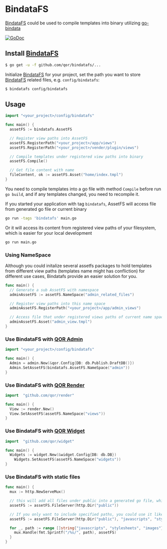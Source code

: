 # BindataFS

[BindataFS](https://github.com/qor/bindatafs) could be used to compile templates into binary utilizing [go-bindata](https://github.com/jteeuwen/go-bindata)

[![GoDoc](https://godoc.org/github.com/qor/bindatafs?status.svg)](https://godoc.org/github.com/qor/bindatafs)

## Install [BindataFS](https://github.com/qor/bindatafs)

```sh
$ go get -u -f github.com/qor/bindatafs/...
```

Initialize [BindataFS](https://github.com/qor/bindatafs) for your project, set the path you want to store [BindataFS](https://github.com/qor/bindatafs) related files, e.g. `config/bindatafs`:

```sh
$ bindatafs config/bindatafs
```

## Usage

```go
import "<your_project>/config/bindatafs"

func main() {
  assetFS := bindatafs.AssetFS

  // Register view paths into AssetFS
  assetFS.RegisterPath("<your_project>/app/views")
  assetFS.RegisterPath("<your_project>/vender/plugin/views")

  // Compile templates under registered view paths into binary
  assetFS.Compile()

  // Get file content with name
  fileContent, ok := assetFS.Asset("home/index.tmpl")
}
```

You need to compile templates into a go file with method `Compile` before run `go build`, and if any templates changed, you need to recompile it.

If you started your application with tag `bindatafs`, AssetFS will access file from generated go file or current binary

```sh
go run -tags 'bindatafs' main.go
```

Or it will access its content from registered view paths of your filesystem, which is easier for your local development

```sh
go run main.go
```

### Using NameSpace

Although you could initalize several assetfs packages to hold templates from different view paths (templates name might has confliction) for different use cases, Bindatafs provide an easier solution for you.

```go
func main() {
  // Generate a sub AssetFS with namespace
  adminAssetFS := assetFS.NameSpace("admin_related_files")

  // Register view paths into this name space
  adminAssetFS.RegisterPath("<your_project>/app/admin_views")

  // Access file that under registered views paths of current name space
  adminAssetFS.Asset("admin_view.tmpl")
}
```

### Use BindataFS with [QOR Admin](https://github.com/qor/admin)

```go
import "<your_project>/config/bindatafs"

func main() {
  Admin = admin.New(&qor.Config{DB: db.Publish.DraftDB()})
  Admin.SetAssetFS(bindatafs.AssetFS.NameSpace("admin"))
}
```

### Use BindataFS with [QOR Render](https://github.com/qor/render)

```go
import  "github.com/qor/render"

func main() {
  View := render.New()
  View.SetAssetFS(assetFS.NameSpace("views"))
}
```

### Use BindataFS with [QOR Widget](https://github.com/qor/widget)

```go
import  "github.com/qor/widget"

func main() {
  Widgets := widget.New(&widget.Config{DB: db.DB})
	Widgets.SetAssetFS(assetFS.NameSpace("widgets"))
}
```

### Use BindataFS with static files

```go
func main() {
  mux := http.NewServeMux()

  // this will add all files under public into a generated go file, which will be included into the binary
  assetFS := assetFS.FileServer(http.Dir("public"))

  // If you only want to include specified paths, you could use it like this
  assetFS := assetFS.FileServer(http.Dir("public"), "javascripts", "stylesheets", "images")

  for _, path := range []string{"javascripts", "stylesheets", "images"} {
    mux.Handle(fmt.Sprintf("/%s/", path), assetFS)
  }
}
```
